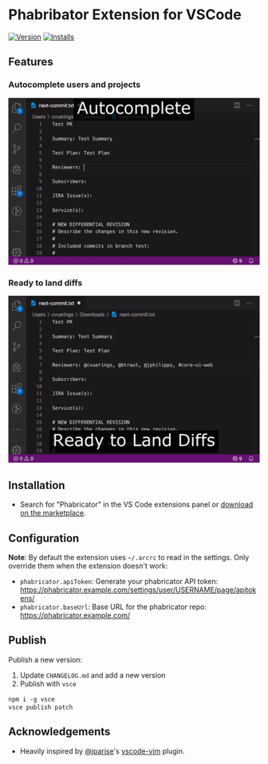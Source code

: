 # Phabribator Extension for VSCode

[![Version](https://vsmarketplacebadge.apphb.com/version/christianvuerings.vscode-phabricator.svg)](https://marketplace.visualstudio.com/items?itemName=christianvuerings.vscode-phabricator) [![Installs](https://vsmarketplacebadge.apphb.com/installs-short/christianvuerings.vscode-phabricator.svg)](https://marketplace.visualstudio.com/items?itemName=christianvuerings.vscode-phabricator)

## Features

### Autocomplete users and projects

  <img src="images/vscode-phabricator-autocomplete.gif" width="600" alt="Username & project autocompletion in VSCode" />

### Ready to land diffs

  <img src="images/vscode-phabricator-ready-to-land-diffs.gif" width="600" alt="Ready to land diffs" />

## Installation

- Search for "Phabricator" in the VS Code extensions panel or [download on the marketplace](https://marketplace.visualstudio.com/items?itemName=christianvuerings.vscode-phabricator).

## Configuration

**Note**: By default the extension uses `~/.arcrc` to read in the settings. Only override them when the extension doesn't work:

- `phabricator.apiToken`: Generate your phabricator API token: https://phabricator.example.com/settings/user/USERNAME/page/apitokens/
- `phabricator.baseUrl`: Base URL for the phabricator repo: https://phabricator.example.com/

## Publish

Publish a new version:

1. Update `CHANGELOG.md` and add a new version
2. Publish with `vsce`

```
npm i -g vsce
vsce publish patch
```

## Acknowledgements

- Heavily inspired by [@jparise](https://github.com/jparise)'s [vscode-vim](https://github.com/jparise/vim-phabricator) plugin.
